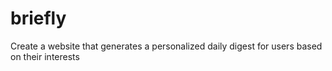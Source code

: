 # briefly
Create a website that generates a personalized daily digest for users based on their interests
